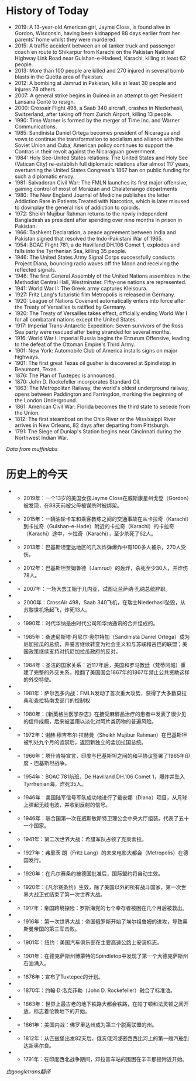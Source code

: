 # History of Today 

- 2019: A 13-year-old American girl, Jayme Closs, is found alive in Gordon, Wisconsin, having been kidnapped 88 days earlier from her parents' home whilst they were murdered.
- 2015: A traffic accident between an oil tanker truck and passenger coach en route to Shikarpur from Karachi on the Pakistan National Highway Link Road near Gulshan-e-Hadeed, Karachi, killing at least 62 people.
- 2013: More than 100 people are killed and 270 injured in several bomb blasts in the Quetta area of Pakistan.
- 2012: A bombing at Jamrud in Pakistan, kills at least 30 people and injures 78 others.
- 2007: A general strike begins in Guinea in an attempt to get President Lansana Conté to resign.
- 2000: Crossair Flight 498, a Saab 340 aircraft, crashes in Niederhasli, Switzerland, after taking off from Zurich Airport, killing 13 people.
- 1990: Time Warner is formed by the merger of Time Inc. and Warner Communications.
- 1985: Sandinista Daniel Ortega becomes president of Nicaragua and vows to continue the transformation to socialism and alliance with the Soviet Union and Cuba; American policy continues to support the Contras in their revolt against the Nicaraguan government.
- 1984: Holy See-United States relations: The United States and Holy See (Vatican City) re-establish full diplomatic relations after almost 117 years, overturning the United States Congress's 1867 ban on public funding for such a diplomatic envoy.
- 1981: Salvadoran Civil War: The FMLN launches its first major offensive, gaining control of most of Morazán and Chalatenango departments
- 1980: The New England Journal of Medicine publishes the letter Addiction Rare in Patients Treated with Narcotics, which is later misused to downplay the general risk of addiction to opioids.
- 1972: Sheikh Mujibur Rahman returns to the newly independent Bangladesh as president after spending over nine months in prison in Pakistan.
- 1966: Tashkent Declaration, a peace agreement between India and Pakistan signed that resolved the Indo-Pakistani War of 1965.
- 1954: BOAC Flight 781, a de Havilland DH.106 Comet 1, explodes and falls into the Tyrrhenian Sea, killing 35 people.
- 1946: The United States Army Signal Corps successfully conducts Project Diana, bouncing radio waves off the Moon and receiving the reflected signals.
- 1946: The first General Assembly of the United Nations assembles in the Methodist Central Hall, Westminster. Fifty-one nations are represented.
- 1941: World War II: The Greek army captures Kleisoura.
- 1927: Fritz Lang's futuristic film Metropolis is released in Germany.
- 1920: League of Nations Covenant automatically enters into force after the Treaty of Versailles is ratified by Germany.
- 1920: The Treaty of Versailles takes effect, officially ending World War I for all combatant nations except the United States.
- 1917: Imperial Trans-Antarctic Expedition: Seven survivors of the Ross Sea party were rescued after being stranded for several months.
- 1916: World War I: Imperial Russia begins the Erzurum Offensive, leading to the defeat of the Ottoman Empire's Third Army.
- 1901: New York: Automobile Club of America installs signs on major highways.
- 1901: The first great Texas oil gusher is discovered at Spindletop in Beaumont, Texas.
- 1876: The Plan of Tuxtepec is announced.
- 1870: John D. Rockefeller incorporates Standard Oil.
- 1863: The Metropolitan Railway, the world's oldest underground railway, opens between Paddington and Farringdon, marking the beginning of the London Underground.
- 1861: American Civil War: Florida becomes the third state to secede from the Union.
- 1812: The first steamboat on the Ohio River or the Mississippi River arrives in New Orleans, 82 days after departing from Pittsburgh.
- 1791: The Siege of Dunlap's Station begins near Cincinnati during the Northwest Indian War.

*Data from muffinlabs* 

# 历史上的今天 

- -  2019年：一个13岁的美国女孩Jayme Closs在威斯康星州戈登（Gordon）被发现，在88天前被父母被谋杀时被绑架。
- -  2015年：一辆油轮卡车和乘客教练之间的交通事故在从卡拉奇（Karachi）到卡拉奇（Gulshan-e-Hade）附近的卡拉奇（Karachi）的卡拉奇（Karachi）途中，卡拉奇（Karachi），至少杀死了62人。
- -  2013年：巴基斯坦奎达地区的几次炸弹爆炸中有100多人被杀，270人受伤。
- -  2012年：巴基斯坦贾姆鲁德（Jamrud）的轰炸，杀死至少30人，并炸伤78人。
- -  2007年：一场大罢工始于几内亚，试图让兰萨纳·孔纳总统辞职。
- -  2000年：CrossAir 498，Saab 340飞机，在瑞士Niederhasli坠毁，从苏黎世机场起飞，炸死13人。
- -  1990年：时代华纳是由时代公司和华纳通讯的合并组成的。
- -  1985年：桑迪尼斯塔·丹尼尔·奥尔特加（Sandinista Daniel Ortega）成为尼加拉瓜的总统，并誓言继续转变为社会主义和与苏联和古巴的联盟；美国政策继续支持对抗尼加拉瓜政府的反对。
- -  1984年：圣洁的国家关系：近117年后，美国和罗马教廷（梵蒂冈城）重建了完整的外交关系，推翻了美国国会1867年的1867年禁止公共资助这样的外交特使。
- -  1981年：萨尔瓦多内战：FMLN发动了首次重大攻势，获得了大多数莫拉桑和查拉特南戈部门的控制权
- -  1980年：《新英格兰医学杂志》在接受麻醉品治疗的患者中发表了很少见的信件成瘾，后来被滥用以淡化对阿片类药物的普遍风险。
- -  1972年：谢赫·穆吉布尔·拉赫曼（Sheikh Mujibur Ra​​hman）在巴基斯坦被判处九个月的监禁后，返回新独立的孟加拉国总统。
- -  1966年：塔什肯特宣言，印度与巴基斯坦之间的和平协议签署了1965年印度 - 巴基斯坦战争。
- -  1954年：BOAC 781航班，De Havilland DH.106 Comet 1，爆炸并坠入Tyrrhenian海，炸死35人。
- -  1946年：美国陆军信号军队成功地进行了戴安娜（Diana）项目，从月球上弹起无线电波，并收到反射的信号。
- -  1946年：联合国第一次在威斯敏斯特卫理公会中央大厅组装。代表了五十一个国家。
- -  1941年：第二次世界大战：希腊军队占领了克莱索拉。
- -  1927年：弗里茨·朗（Fritz Lang）的未来电影大都会（Metropolis）在德国发行。
- -  1920年：在凡尔赛条约被德国批准后，国际盟约将自动生效。
- -  1920年：《凡尔赛条约》生效，除了美国以外的所有战斗国家，第一次世界大战正式结束了第一次世界大战。
- -  1917年：帝国跨境探险：罗斯海党的七个幸存者被困在几个月后被救出。
- -  1916年：第一次世界大战：帝国俄罗斯开始了埃尔祖鲁姆的进攻，导致奥斯曼帝国的第三军击败。
- -  1901年：纽约：美国汽车俱乐部在主要高速公路上安装标志。
- -  1901年：在德克萨斯州博蒙特的Spindletop中发现了第一个大德克萨斯州石油涌入。
- -  1876年：宣布了Tuxtepec的计划。
- -  1870年：约翰·D·洛克菲勒（John D. Rockefeller）融合了标准油。
- -  1863年：世界上最古老的地下铁路大都会铁路，在帕丁顿和法灵顿之间开放，标志着伦敦地下的开始。
- -  1861年：美国内战：佛罗里达州成为第三个脱离联盟的州。
- -  1812年：从匹兹堡出发82天后，俄亥俄河或密西西比河上的第一艘汽船到达新奥尔良。
- -  1791年：在印度西北战争期间，邓拉普车站的围困在辛辛那提附近开始。

*由googletrans翻译*